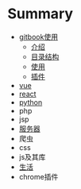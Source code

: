 # Summary

* [gitbook使用](README.md)
  * [介绍](gitbook使用/介绍.md)
  * [目录结构](gitbook使用/mu-lu-jie-gou.md)
  * [使用](gitbook使用/使用.md)
  * [插件](gitbook使用/插件.md)
* [vue](an-zhuang.md)
* [react](react.md)
* [python](cha-jian.md)
* php
* jsp
* [服务器](fu-wu-qi.md)
* 爬虫
* css
* js及其库
* [生活](sheng-huo.md)
* chrome插件

